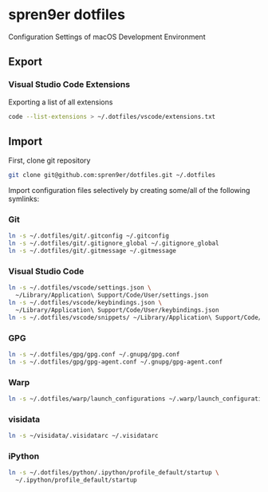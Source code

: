 # spren9er dotfiles

Configuration Settings of macOS Development Environment

## Export

### Visual Studio Code Extensions

Exporting a list of all extensions

```bash
code --list-extensions > ~/.dotfiles/vscode/extensions.txt
```

## Import

First, clone git repository

```bash
git clone git@github.com:spren9er/dotfiles.git ~/.dotfiles
```

Import configuration files selectively by creating some/all of the following
symlinks:

### Git

```bash
ln -s ~/.dotfiles/git/.gitconfig ~/.gitconfig
ln -s ~/.dotfiles/git/.gitignore_global ~/.gitignore_global
ln -s ~/.dotfiles/git/.gitmessage ~/.gitmessage
```

### Visual Studio Code

```bash
ln -s ~/.dotfiles/vscode/settings.json \
  ~/Library/Application\ Support/Code/User/settings.json
ln -s ~/.dotfiles/vscode/keybindings.json \
  ~/Library/Application\ Support/Code/User/keybindings.json
ln -s ~/.dotfiles/vscode/snippets/ ~/Library/Application\ Support/Code/User
```

### GPG

```bash
ln -s ~/.dotfiles/gpg/gpg.conf ~/.gnupg/gpg.conf
ln -s ~/.dotfiles/gpg/gpg-agent.conf ~/.gnupg/gpg-agent.conf
```

### Warp

```bash
ln -s ~/.dotfiles/warp/launch_configurations ~/.warp/launch_configurations
```

### visidata

```bash
ln -s ~/visidata/.visidatarc ~/.visidatarc
```

### iPython

```bash
ln -s ~/.dotfiles/python/.ipython/profile_default/startup \
  ~/.ipython/profile_default/startup
```